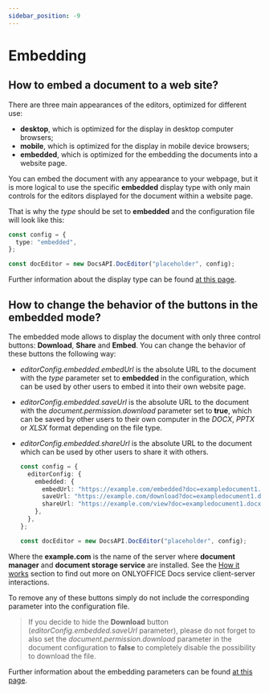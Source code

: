 ```yaml
---
sidebar_position: -9
---
```


# Embedding

## How to embed a document to a web site?

There are three main appearances of the editors, optimized for different use:

- **desktop**, which is optimized for the display in desktop computer browsers;
- **mobile**, which is optimized for the display in mobile device browsers;
- **embedded**, which is optimized for the embedding the documents into a website page.

You can embed the document with any appearance to your webpage, but it is more logical to use the specific **embedded** display type with only main controls for the editors displayed for the document within a website page.

That is why the *type* should be set to **embedded** and the configuration file will look like this:

  ``` ts
  const config = {
    type: "embedded",
  };

  const docEditor = new DocsAPI.DocEditor("placeholder", config);
  ```

Further information about the display type can be found [at this page](../../usage-api/config/config.md#type).

## How to change the behavior of the buttons in the embedded mode?

The embedded mode allows to display the document with only three control buttons: **Download**, **Share** and **Embed**. You can change the behavior of these buttons the following way:

- *editorConfig.embedded.embedUrl* is the absolute URL to the document with the *type* parameter set to **embedded** in the configuration, which can be used by other users to embed it into their own website page.

- *editorConfig.embedded.saveUrl* is the absolute URL to the document with the *document.permission.download* parameter set to **true**, which can be saved by other users to their own computer in the *DOCX*, *PPTX* or *XLSX* format depending on the file type.

- *editorConfig.embedded.shareUrl* is the absolute URL to the document which can be used by other users to share it with others.

  ``` ts
  const config = {
    editorConfig: {
      embedded: {
        embedUrl: "https://example.com/embedded?doc=exampledocument1.docx",
        saveUrl: "https://example.com/download?doc=exampledocument1.docx",
        shareUrl: "https://example.com/view?doc=exampledocument1.docx",
      },
    },
  };

  const docEditor = new DocsAPI.DocEditor("placeholder", config);
  ```

Where the **example.com** is the name of the server where **document manager** and **document storage service** are installed. See the [How it works](../../get-started/how-it-works/how-it-works.md) section to find out more on ONLYOFFICE Docs service client-server interactions.

To remove any of these buttons simply do not include the corresponding parameter into the configuration file.

> If you decide to hide the **Download** button (*editorConfig.embedded.saveUrl* parameter), please do not forget to also set the *document.permission.download* parameter in the document configuration to **false** to completely disable the possibility to download the file.

Further information about the embedding parameters can be found [at this page](../../usage-api/config/editor/embedded.md).
